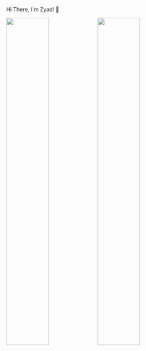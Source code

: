 Hi There, I'm Zyad! 👋

<img align="left" width="47%" src="https://github-readme-stats.vercel.app/api?username=ZyadKH&show_icons=true&theme=radical" />

<img align="left" width="47%"  src="https://github-readme-stats.vercel.app/api/top-langs/?username=ZyadKH&layout=compact" />

